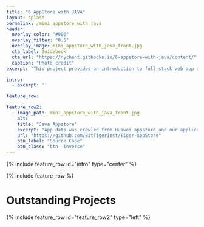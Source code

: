 ```yaml
---
title: "6 AppStore with JAVA"
layout: splash
permalink: /mini_appstore_with_java
header:
  overlay_color: "#000"
  overlay_filter: "0.5"
  overlay_image: mini_appstore_with_java_front.jpg
  cta_label: Guidebook
  cta_url: "https://nychent.gitbooks.io/6-appstore-with-java/content/"
  caption: "Photo credit"
excerpt: "This project provides an introduction to full-stack web app development using JAVA. Whether you plan to dive deeper into web app development and become a specialist, or you plan to integrate other work with web applications, a basic foundation in full stack development will be very helpful."

intro:
  - excerpt: ''

feature_row:

feature_row2:
  - image_path: mini_appstore_with_java_front.jpg
    alt:
    title: "Java Appstore"
    excerpt: "App data was crawled from Huawei appstore and our application is a single page application (SPA) that displays the top 20 applications from the appstore. When a user clicks on a specific app, the detailed app information and 5 related recommended apps are displayed. Visit our [heroku deployment demo](http://bittigerx-java-appstore.herokuapp.com/) here. Note the app currently only works on http not https."
    url: "https://github.com/BitTigerInst/Tiger-AppStore"
    btn_label: "Source Code"
    btn_class: "btn--inverse"
---
```


{% include feature_row id="intro" type="center" %}

{% include feature_row %}

# Outstanding Projects

{% include feature_row id="feature_row2" type="left" %}
